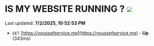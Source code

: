 # IS MY WEBSITE RUNNING ? [![](https://img.shields.io/static/v1?label=Sponsor&message=%E2%9D%A4&logo=GitHub&color=%23fe8e86)](https://github.com/sponsors/Youssef-Lehmam)

Last updated: **7/2/2025, 10:52:53 PM**

- `GET` [https://youssefservice.me](https://youssefservice.me) - **Up** (343ms)
